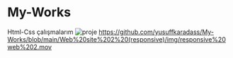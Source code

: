 # My-Works
Html-Css çalışmalarım
![proje](https://github.com/yusuffkaradass/My-Works/assets/145595125/904b0fad-f7e8-4d32-95ec-40788e799cc1)
[
](https://github.com/yusuffkaradass/My-Works/blob/main/Web%20site%202%20(responsive)/img/responsive%20web%202.mov)https://github.com/yusuffkaradass/My-Works/blob/main/Web%20site%202%20(responsive)/img/responsive%20web%202.mov

